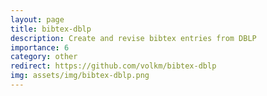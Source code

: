 ```yaml
---
layout: page
title: bibtex-dblp
description: Create and revise bibtex entries from DBLP 
importance: 6
category: other
redirect: https://github.com/volkm/bibtex-dblp
img: assets/img/bibtex-dblp.png
---
```

